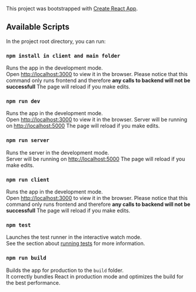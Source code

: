 This project was bootstrapped with
[Create React App](https://github.com/facebook/create-react-app).

## Available Scripts

In the project root directory, you can run:

### `npm install in client and main folder`

Runs the app in the development mode.<br /> Open
[http://localhost:3000](http://localhost:3000) to view it in the browser. Please notice
that this command only runs frontend and therefore **any calls to backend will not be
successfull** The page will reload if you make edits.<br />

### `npm run dev`

Runs the app in the development mode.<br /> Open
[http://localhost:3000](http://localhost:3000) to view it in the browser. Server will
be running on [http://localhost:5000](http://localhost:5000) The page will reload if
you make edits.<br />

### `npm run server`

Runs the server in the development mode.<br /> Server will be running on
[http://localhost:5000](http://localhost:5000) The page will reload if you make
edits.<br />

### `npm run client`

Runs the app in the development mode.<br /> Open
[http://localhost:3000](http://localhost:3000) to view it in the browser. Please notice
that this command only runs frontend and therefore **any calls to backend will not be
successfull** The page will reload if you make edits.<br />

### `npm test`

Launches the test runner in the interactive watch mode.<br /> See the section about
[running tests](https://facebook.github.io/create-react-app/docs/running-tests) for
more information.

### `npm run build`

Builds the app for production to the `build` folder.<br /> It correctly bundles React
in production mode and optimizes the build for the best performance.<br />
